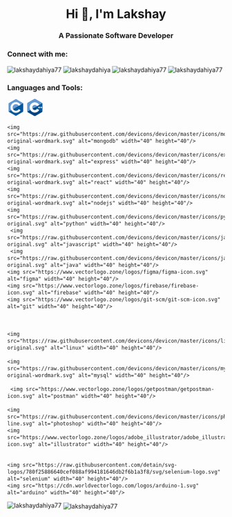 <h1 align="center">Hi 👋, I'm Lakshay</h1>
<h3 align="center">A Passionate Software Developer</h3>

<h3 align="left">Connect with me:</h3>
<p align="left">
    <img align="center" src="https://raw.githubusercontent.com/rahuldkjain/github-profile-readme-generator/master/src/images/icons/Social/linked-in-alt.svg" alt="lakshaydahiya77" height="30" width="40" />
    <img align="center" src="https://cdn.jsdelivr.net/npm/simple-icons@3.1.0/icons/codechef.svg" alt="lakshaydahiya" height="30" width="40" />
    <img align="center" src="https://raw.githubusercontent.com/rahuldkjain/github-profile-readme-generator/master/src/images/icons/Social/codeforces.svg" alt="lakshaydahiya77" height="30" width="40" />
    <img align="center" src="https://raw.githubusercontent.com/rahuldkjain/github-profile-readme-generator/master/src/images/icons/Social/leet-code.svg" alt="lakshaydahiya77" height="30" width="40" />
</p>

<h3 align="left">Languages and Tools:</h3>
<p align="left">
    <img src="https://raw.githubusercontent.com/devicons/devicon/master/icons/c/c-original.svg" alt="c" width="40" height="40"/>
    <img src="https://raw.githubusercontent.com/devicons/devicon/master/icons/cplusplus/cplusplus-original.svg" alt="cplusplus" width="40" height="40"/>
    
    <img src="https://raw.githubusercontent.com/devicons/devicon/master/icons/mongodb/mongodb-original-wordmark.svg" alt="mongodb" width="40" height="40"/>
    <img src="https://raw.githubusercontent.com/devicons/devicon/master/icons/express/express-original-wordmark.svg" alt="express" width="40" height="40"/>
    <img src="https://raw.githubusercontent.com/devicons/devicon/master/icons/react/react-original-wordmark.svg" alt="react" width="40" height="40"/>
    <img src="https://raw.githubusercontent.com/devicons/devicon/master/icons/nodejs/nodejs-original-wordmark.svg" alt="nodejs" width="40" height="40"/>
    <img src="https://raw.githubusercontent.com/devicons/devicon/master/icons/python/python-original.svg" alt="python" width="40" height="40"/>
     <img src="https://raw.githubusercontent.com/devicons/devicon/master/icons/javascript/javascript-original.svg" alt="javascript" width="40" height="40"/>
     <img src="https://raw.githubusercontent.com/devicons/devicon/master/icons/java/java-original.svg" alt="java" width="40" height="40"/>
    <img src="https://www.vectorlogo.zone/logos/figma/figma-icon.svg" alt="figma" width="40" height="40"/>
    <img src="https://www.vectorlogo.zone/logos/firebase/firebase-icon.svg" alt="firebase" width="40" height="40"/>
    <img src="https://www.vectorlogo.zone/logos/git-scm/git-scm-icon.svg" alt="git" width="40" height="40"/>
    
   
   
    <img src="https://raw.githubusercontent.com/devicons/devicon/master/icons/linux/linux-original.svg" alt="linux" width="40" height="40"/>
    
    <img src="https://raw.githubusercontent.com/devicons/devicon/master/icons/mysql/mysql-original-wordmark.svg" alt="mysql" width="40" height="40"/>

     <img src="https://www.vectorlogo.zone/logos/getpostman/getpostman-icon.svg" alt="postman" width="40" height="40"/>
   
    <img src="https://raw.githubusercontent.com/devicons/devicon/master/icons/photoshop/photoshop-line.svg" alt="photoshop" width="40" height="40"/>
    <img src="https://www.vectorlogo.zone/logos/adobe_illustrator/adobe_illustrator-icon.svg" alt="illustrator" width="40" height="40"/>
   
    
    <img src="https://raw.githubusercontent.com/detain/svg-logos/780f25886640cef088af994181646db2f6b1a3f8/svg/selenium-logo.svg" alt="selenium" width="40" height="40"/>
    <img src="https://cdn.worldvectorlogo.com/logos/arduino-1.svg" alt="arduino" width="40" height="40"/>

</p>

<p>
    <img align="left" src="https://github-readme-stats.vercel.app/api/top-langs?username=lakshaydahiya77&show_icons=true&locale=en&layout=compact" alt="lakshaydahiya77" />
</p>

<p>
    &nbsp;<img align="center" src="https://github-readme-stats.vercel.app/api?username=lakshaydahiya77&show_icons=true&locale=en" alt="lakshaydahiya77" />
</p>
